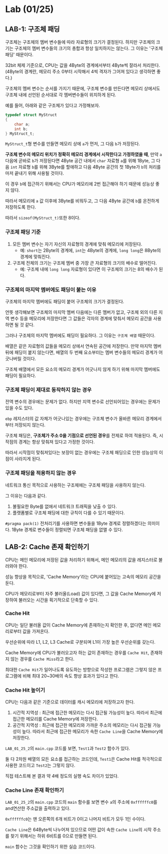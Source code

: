 # Lab (01/25)

## LAB-1: 구조체 패딩

구조체는 구조체의 멤버 변수들에 따라 자료형의 크기가 결정된다. 하지만 구조체의 크기는 구조체의 멤버 변수들의 크기의 총합과 항상 일치하지는 않는다. 그 이유는 '구조체 패딩' 때문이다.

32bit 체제 기준으로, CPU는 값을 4Byte의 경계에서부터 4Byte씩 잘라서 처리한다. (4Byte의 경계란, 메모리 주소 0부터 시작해서 4씩 격자가 그어져 있다고 생각하면 좋다.)

구조체의 멤버 변수는 순서를 가지기 때문에, 구조체 변수를 만든다면 메모리 상에서도 구조체 내에 선언된 순서대로 각 멤버변수들이 위치하게 된다.

예를 들어, 아래와 같은 구조체가 있다고 가정해보자.

```C
typedef struct MyStruct
{
    char a;
    int b;
} MyStruct_t;
```

`MyStruct_t`형 변수를 만들면 메모리 상에 `a`가 먼저, 그 다음 `b`가 저장된다.

**구조체 변수의 메모리 위치가 정확히 메모리 경계에서 시작한다고 가정하였을 때**, 만약 `a` 다음에 곧바로 `b`가 저장된다면 4Byte 공간 내에서 `char` 자료형 `a`를 위해 1Byte, 그 다음 `int` 자료형 `b`를 위해 3Byte를 할애하고 다음 4Byte 공간의 첫 1Byte가 `b`의 처리를 마저 끝내기 위해 사용될 것이다.

이 경우 `b`에 접근하기 위해서는 CPU가 메모리에 2번 접근해야 하기 때문에 성능상 좋지 않다.

따라서 메모리에 `a` 값 이후에 3Byte를 비워두고, 그 다음 4Byte 공간에 `b`를 온전하게 저장하도록 한다.

따라서 `sizeof(MyStruct_t)`또한 8이다.

### 구조체 패딩 기준

1. 모든 멤버 변수는 자기 자신의 자료형의 경계에 맞춰 메모리에 저장된다.
    - 예: `short`는 2Byte의 경계에, `int`는 4Byte의 경계에, `long long`은 8Byte의 경계에 맞춰진다.
2. 구조체 전체의 크기는 구조체 멤버 중 가장 큰 자료형의 크기의 배수로 떨어진다.
    - 예: 구조체 내에 `long long` 자료형이 있다면 이 구조체의 크기는 8의 배수가 된다.

### 구조체의 마지막 멤버에도 패딩이 붙는 이유

구조체의 마지막 멤버에도 패딩이 붙어 구조체의 크기가 결정된다.

언뜻 생각해보면 구조체의 마지막 멤버 다음에는 다른 멤버가 없고, 구조체 외의 다른 지역 변수 등을 메모리에 저장한다면 그 값들은 각자의 경계에 맞춰서 메모리 공간을 사용하면 될 것 같다.

그러나 구조체의 마지막 멤버에도 패딩이 필요하다. 그 이유는 `구조체 배열` 때문이다.

배열은 같은 자료형의 값들을 메모리 상에서 연속된 공간에 저장한다. 만약 마지막 멤버 뒤에 패딩이 붙지 않는다면, 배열의 두 번째 요소부터는 멤버 변수들의 메모리 경계가 어긋나버릴 것이다.

구조체 배열에서 모든 요소의 메모리 경계가 어긋나지 않게 하기 위해 마지막 멤버에도 패딩이 필요하다.

### 구조체 패딩이 제대로 동작하지 않는 경우

전역 변수의 경우에는 문제가 없다. 하지만 지역 변수로 선언되어있는 경우에는 문제가 있을 수도 있다.

`ebp` 레지스터의 값 자체가 어긋나있는 경우에는 구조체 변수가 올바른 메모리 경계에서부터 저장되지 않는다.

구조체 패딩은, **구조체가 주소 0을 기점으로 선언된 경우**를 전제로 하여 적용된다. 즉, 시작점의 경계는 항상 맞춰져 있다고 가정한 것이다.

따라서 시작점이 맞춰져있다는 보장이 없는 경우에는 구조체 패딩으로 인한 성능상의 이점이 사라지게 된다.

### 구조체 패딩을 적용하지 않는 경우

네트워크 통신 목적으로 사용하는 구조체에는 구조체 패딩을 사용하지 않는다.

그 이유는 다음과 같다.

1. 불필요한 Byte를 없애서 네트워크 트래픽을 낮출 수 있다.
2. 플랫폼별로 구조체 패딩에 대한 규칙이 다를 수 있기 때문이다.

`#pragma pack(1)` 전처리기를 사용하면 변수들을 1Byte 경계로 정렬하겠다는 의미이다. 1Byte 경계로 변수들이 정렬되면 구조체 패딩을 없앨 수 있다. 


## LAB-2: Cache 존재 확인하기

CPU는 메인 메모리에 저장된 값을 처리하기 위해서, 메인 메모리의 값을 레지스터로 불러와야 한다.

성능 향상을 목적으로, 'Cache Memory'라는 CPU에 붙어있는 고속의 메모리 공간을 둔다.

CPU가 메모리로부터 자주 불러올(Load) 값이 있다면, 그 값을 Cache Memory에 저장하여 불러오는 시간을 획기적으로 단축할 수 있다. 

### Cache Hit

CPU는 일단 불러올 값이 Cache Memory에 존재하는지 확인한 후, 없다면 메인 메모리로부터 값을 가져온다.

우선순위에 따라 L1, L2, L3 Cache로 구분되며 L1이 가장 높은 우선순위를 갖는다.

Cache Memory에 CPU가 불러오고자 하는 값이 존재하는 경우를 `Cache Hit`, 존재하지 않는 경우를 `Cache Miss`라고 한다.

최대한 `Cache Hit`가 일어나도록 유도하는 방향으로 작성한 프로그램은 그렇지 않은 프로그램에 비해 최대 20~30배의 속도 향상 효과가 있다고 한다.

### Cache Hit 높이기

CPU는 다음과 같은 기준으로 데이터를 캐시 메모리에 저장하고자 한다.

1. 시간적 지역성 : 최근에 접근한 메모리는 다시 접근될 가능성이 높다. 따라서 최근에 접근한 메모리를  Cache Memory에 저장한다.
2. 공간적 지역성 : 최근에 접근한 메모리와 가까운 주소의 메모리는 다시 접근될 가능성이 높다. 따라서 최근에 접근한 메모리가 속한 `Cache Line`을 Cache Memory에 저장한다.

`LAB_01_25_2`의 `main.cpp` 코드를 보면, `Test1`과 `Test2` 함수가 있다.

둘 다 2차원 배열의 모든 요소를 접근하는 코드인데, `Test1`은 Cache Hit를 적극적으로 사용한 코드이고 `Test2`는 그렇지 않다.

직접 테스트해 본 결과 약 4배 정도의 실행 속도 차이가 있었다.

### Cache Line 존재 확인하기

`LAB_01_25_2`의 `main.cpp` 코드의 `main` 함수를 보면 변수 `a`의 주소에 `0xffffffc0`를 and연산한 주소값을 출력하고 있다.

`0xffffffc0`는 맨 오른쪽의 6개 비트가 0이고 나머지 비트가 모두 1인 수이다.

`Cache Line`은 64Byte씩 나누어져 있으므로 어떤 값이 속한 `Cache Line`의 시작 주소를 찾기 위해서는 하위 6비트를 0으로 만들면 된다.

`main` 함수는 그것을 확인하기 위한 실습 코드이다.